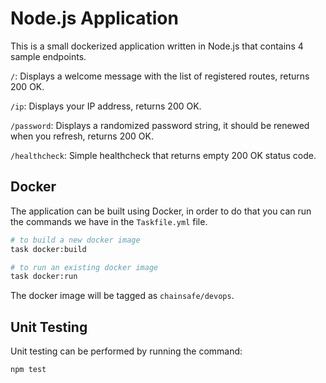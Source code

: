 # Node.js Application

This is a small dockerized application written in Node.js that contains 4 sample endpoints.

`/`: Displays a welcome message with the list of registered routes, returns 200 OK.

`/ip`: Displays your IP address, returns 200 OK.

`/password`: Displays a randomized password string, it should be renewed when you refresh, returns
200 OK.

`/healthcheck`: Simple healthcheck that returns empty 200 OK status code.

## Docker

The application can be built using Docker, in order to do that you can run the commands we have in
the `Taskfile.yml` file.

```sh
# to build a new docker image
task docker:build

# to run an existing docker image
task docker:run
```


The docker image will be tagged as `chainsafe/devops`.

## Unit Testing

Unit testing can be performed by running the command:

```sh
npm test
```

